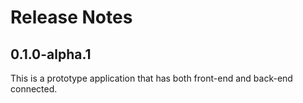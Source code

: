 # Release Notes

## 0.1.0-alpha.1

This is a prototype application that has both front-end and back-end connected.
